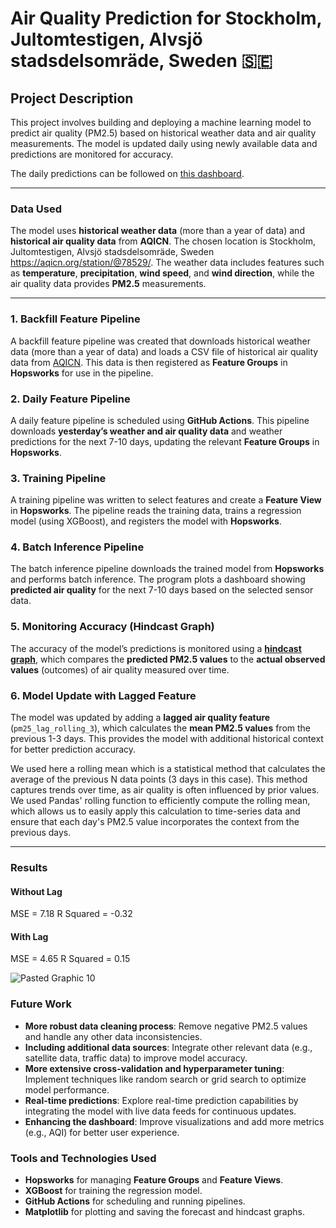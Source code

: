 # Air Quality Prediction for Stockholm, Jultomtestigen, Alvsjö stadsdelsomräde, Sweden 🇸🇪

## Project Description
This project involves building and deploying a machine learning model to predict air quality (PM2.5) based on historical weather data and air quality measurements. The model is updated daily using newly available data and predictions are monitored for accuracy.

The daily predictions can be followed on [this dashboard](docs/air-quality/index.md). 

---

### Data Used
The model uses **historical weather data** (more than a year of data) and **historical air quality data** from **AQICN**. The chosen location is Stockholm, Jultomtestigen, Alvsjö stadsdelsomräde, Sweden https://aqicn.org/station/@78529/. The weather data includes features such as **temperature**, **precipitation**, **wind speed**, and **wind direction**, while the air quality data provides **PM2.5** measurements.

---

### 1. **Backfill Feature Pipeline**
A backfill feature pipeline was created that downloads historical weather data (more than a year of data) and loads a CSV file of historical air quality data from [AQICN](https://aqicn.org). This data is then registered as **Feature Groups** in **Hopsworks** for use in the pipeline.

### 2. **Daily Feature Pipeline**
A daily feature pipeline is scheduled using **GitHub Actions**. This pipeline downloads **yesterday’s weather and air quality data** and weather predictions for the next 7-10 days, updating the relevant **Feature Groups** in **Hopsworks**.

### 3. **Training Pipeline**
A training pipeline was written to select features and create a **Feature View** in **Hopsworks**. The pipeline reads the training data, trains a regression model (using XGBoost), and registers the model with **Hopsworks**.

### 4. **Batch Inference Pipeline**
The batch inference pipeline downloads the trained model from **Hopsworks** and performs batch inference. The program plots a dashboard showing **predicted air quality** for the next 7-10 days based on the selected sensor data.

### 5. **Monitoring Accuracy (Hindcast Graph)**
The accuracy of the model’s predictions is monitored using a [**hindcast graph**](https://github.com/Eugenius0/air-quality-prediction-service/blob/main/docs/air-quality/assets/img/pm25_hindcast_1day.png), which compares the **predicted PM2.5 values** to the **actual observed values** (outcomes) of air quality measured over time.

### 6. **Model Update with Lagged Feature**
The model was updated by adding a **lagged air quality feature** (`pm25_lag_rolling_3`), which calculates the **mean PM2.5 values** from the previous 1-3 days. This provides the model with additional historical context for better prediction accuracy.

We used here a rolling mean which is a statistical method that calculates the average of the previous N data points (3 days in this case). This method captures trends over time, as air quality is often influenced by prior values. We used Pandas' rolling function to efficiently compute the rolling mean, which allows us to easily apply this calculation to time-series data and ensure that each day's PM2.5 value incorporates the context from the previous days.

---

### Results

#### Without Lag
MSE       = 7.18
R Squared = -0.32

#### With Lag
MSE       = 4.65
R Squared = 0.15

![Pasted Graphic 10](https://github.com/user-attachments/assets/7e1e6799-d94d-44ff-8a99-7c5dfacd10ec)

### Future Work

- **More robust data cleaning process**: Remove negative PM2.5 values and handle any other data inconsistencies.
- **Including additional data sources**: Integrate other relevant data (e.g., satellite data, traffic data) to improve model accuracy.
- **More extensive cross-validation and hyperparameter tuning**: Implement techniques like random search or grid search to optimize model performance.
- **Real-time predictions**: Explore real-time prediction capabilities by integrating the model with live data feeds for continuous updates.
- **Enhancing the dashboard**: Improve visualizations and add more metrics (e.g., AQI) for better user experience.



### Tools and Technologies Used
- **Hopsworks** for managing **Feature Groups** and **Feature Views**.
- **XGBoost** for training the regression model.
- **GitHub Actions** for scheduling and running pipelines.
- **Matplotlib** for plotting and saving the forecast and hindcast graphs.
